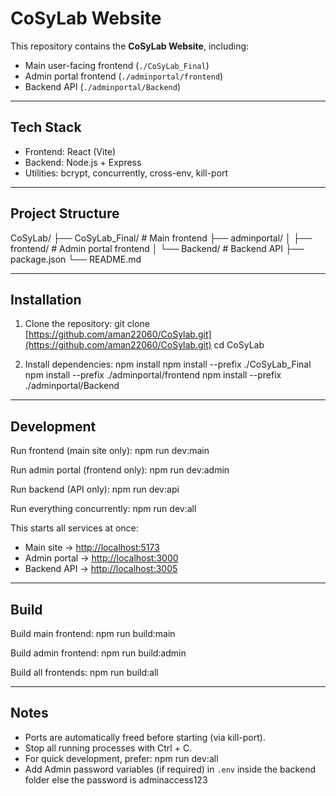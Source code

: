 # CoSyLab Website

This repository contains the **CoSyLab Website**, including:

* Main user-facing frontend (`./CoSyLab_Final`)
* Admin portal frontend (`./adminportal/frontend`)
* Backend API (`./adminportal/Backend`)

---

## Tech Stack

* Frontend: React (Vite)
* Backend: Node.js + Express
* Utilities: bcrypt, concurrently, cross-env, kill-port

---

## Project Structure

CoSyLab/
├── CoSyLab\_Final/          # Main frontend
├── adminportal/
│   ├── frontend/           # Admin portal frontend
│   └── Backend/            # Backend API
├── package.json
└── README.md

---

## Installation

1. Clone the repository:
   git clone [https://github.com/aman22060/CoSylab.git](https://github.com/aman22060/CoSylab.git)
   cd CoSyLab

2. Install dependencies:
   npm install
   npm install --prefix ./CoSyLab\_Final
   npm install --prefix ./adminportal/frontend
   npm install --prefix ./adminportal/Backend

---

## Development

Run frontend (main site only):
npm run dev\:main

Run admin portal (frontend only):
npm run dev\:admin

Run backend (API only):
npm run dev\:api

Run everything concurrently:
npm run dev\:all

This starts all services at once:

* Main site → [http://localhost:5173](http://localhost:5173)
* Admin portal → [http://localhost:3000](http://localhost:3000)
* Backend API → [http://localhost:3005](http://localhost:3005)

---

## Build

Build main frontend:
npm run build\:main

Build admin frontend:
npm run build\:admin

Build all frontends:
npm run build\:all

---

## Notes

* Ports are automatically freed before starting (via kill-port).
* Stop all running processes with Ctrl + C.
* For quick development, prefer:
  npm run dev\:all
* Add Admin password variables (if required) in `.env` inside the backend folder else the password is adminaccess123
